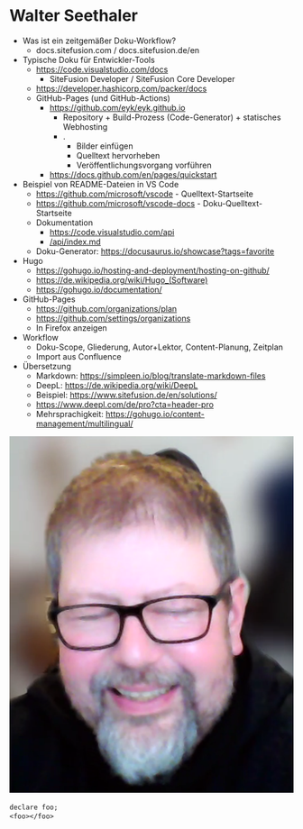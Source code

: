# Walter Seethaler

- Was ist ein zeitgemäßer Doku-Workflow?
    - docs.sitefusion.com / docs.sitefusion.de/en
- Typische Doku für Entwickler-Tools
    - https://code.visualstudio.com/docs
        - SiteFusion Developer / SiteFusion Core Developer
    - https://developer.hashicorp.com/packer/docs
    - GitHub-Pages (und GitHub-Actions)
        - https://github.com/eyk/eyk.github.io
            - Repository + Build-Prozess (Code-Generator) + statisches Webhosting
            - .
                - Bilder einfügen
                - Quelltext hervorheben
                - Veröffentlichungsvorgang vorführen
        - https://docs.github.com/en/pages/quickstart
- Beispiel von README-Dateien in VS Code
    - https://github.com/microsoft/vscode - Quelltext-Startseite
    - https://github.com/microsoft/vscode-docs - Doku-Quelltext-Startseite
    - Dokumentation
        - https://code.visualstudio.com/api
        - [/api/index.md](https://github.com/microsoft/vscode-docs/blob/main/api/index.md)
    - Doku-Generator: https://docusaurus.io/showcase?tags=favorite
- Hugo
    - https://gohugo.io/hosting-and-deployment/hosting-on-github/
    - https://de.wikipedia.org/wiki/Hugo_(Software)
    - https://gohugo.io/documentation/
- GitHub-Pages
    - https://github.com/organizations/plan
    - https://github.com/settings/organizations
    - In Firefox anzeigen
- Workflow
    - Doku-Scope, Gliederung, Autor+Lektor, Content-Planung, Zeitplan
    - Import aus Confluence
- Übersetzung
    - Markdown: https://simpleen.io/blog/translate-markdown-files
    - DeepL: https://de.wikipedia.org/wiki/DeepL
    - Beispiel: https://www.sitefusion.de/en/solutions/
    - https://www.deepl.com/de/pro?cta=header-pro
    - Mehrsprachigkeit: https://gohugo.io/content-management/multilingual/

![Alt text](image.png)

```XQuery
declare foo;
<foo></foo>

```
